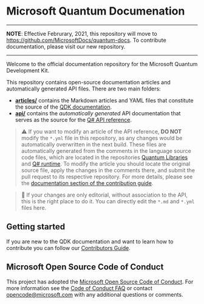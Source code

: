 # Microsoft Quantum Documenation

******************************************************
 **NOTE**: 
 Effective Februrary, 2021, this repository will move to https://github.com/MicrosoftDocs/quantum-docs. 
 To contribute documentation, please visit our new repository. 
 ******************************************************


Welcome to the official documentation repository for the Microsoft Quantum Development Kit.


This repository contains open-source documentation articles and automatically generated API files.  There are two main folders:
- **[articles/](./articles)** contains the Markdown articles and YAML files that constitute the source of the [QDK documentation](https://docs.microsoft.com/azure/quantum/).
- **[api/](./api)** contains the *automatically generated* API documentation that serves as the source for the [Q# API reference](https://docs.microsoft.com/en-us/qsharp/api/?view=qsharp-preview).

> :warning: If you want to modify an article of the API reference, **DO NOT** modify the `*.yml` file in this repository, as any changes would be automatically overwritten in the next build. These files are automatically generated from the comments in the language source code files, which are located in the repositories [Quantum Libraries](https://github.com/microsoft/QuantumLibraries) and [Q# runtime](https://github.com/microsoft/qsharp-runtime). To modify the article you should locate the original source file, apply the changes in the comments there, and submit the pull request to its respective repository.
> For more details, please see the [documentation section of the contribution guide](https://docs.microsoft.com/quantum/contributing/docs).

> :pencil: If your changes are only editorial, without association to the API, this is the right place to do it. You can directly edit 
> the `*.md` and `*.yml` files here.
## Getting started
If you are new to the QDK documentation and want to learn how to contribute you can follow our [Contributors Guide](https://docs.microsoft.com/quantum/contributing/?view=qsharp-preview).

## Microsoft Open Source Code of Conduct
This project has adopted the [Microsoft Open Source Code of Conduct](https://opensource.microsoft.com/codeofconduct/).
For more information see the [Code of Conduct FAQ](https://opensource.microsoft.com/codeofconduct/faq/) or contact [opencode@microsoft.com](mailto:opencode@microsoft.com) with any additional questions or comments.
